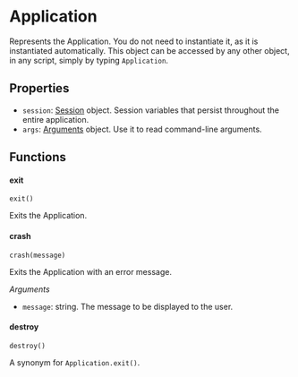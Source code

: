 Application
===========

Represents the Application. You do not need to instantiate it, as it is instantiated automatically. This object can be accessed by any other object, in any script, simply by typing `Application`.

Properties
----------

* `session`: [Session](session) object. Session variables that persist throughout the entire application.
* `args`: [Arguments](arguments) object. Use it to read command-line arguments.

Functions
---------

#### exit

`exit()`

Exits the Application.

#### crash

`crash(message)`

Exits the Application with an error message.

*Arguments*

* `message`: string. The message to be displayed to the user.

#### destroy

`destroy()`

A synonym for `Application.exit()`.